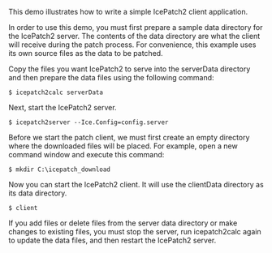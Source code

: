 This demo illustrates how to write a simple IcePatch2 client
application.

In order to use this demo, you must first prepare a sample data
directory for the IcePatch2 server. The contents of the data
directory are what the client will receive during the patch process.
For convenience, this example uses its own source files as the data
to be patched.

Copy the files you want IcePatch2 to serve into the serverData directory and
then prepare the data files using the following command:
```
$ icepatch2calc serverData
```
Next, start the IcePatch2 server.
```
$ icepatch2server --Ice.Config=config.server
```
Before we start the patch client, we must first create an empty
directory where the downloaded files will be placed. For example, open
a new command window and execute this command:
```
$ mkdir C:\icepatch_download
```
Now you can start the IcePatch2 client. It will use the clientData directory
as its data directory.
```
$ client
```
If you add files or delete files from the server data directory or make
changes to existing files, you must stop the server, run icepatch2calc
again to update the data files, and then restart the IcePatch2 server.
